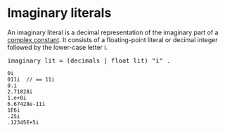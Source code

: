 # Imaginary literals

An imaginary literal is a decimal representation of the imaginary part of a [complex constant](/Constants/). It consists of a floating-point literal or decimal integer followed by the lower-case letter i.

<pre>
<a id="imaginary_lit">imaginary_lit</a> = (decimals | float_lit) "i" .
</pre>

```
0i
011i  // == 11i
0.i
2.71828i
1.e+0i
6.67428e-11i
1E6i
.25i
.12345E+5i
```